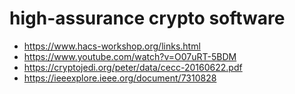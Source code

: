 # high-assurance crypto software

+ https://www.hacs-workshop.org/links.html
+ https://www.youtube.com/watch?v=O07uRT-5BDM
+ https://cryptojedi.org/peter/data/cecc-20160622.pdf
+ https://ieeexplore.ieee.org/document/7310828